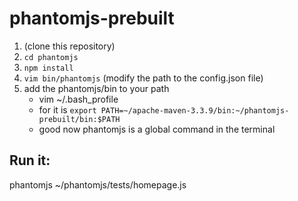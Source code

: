 phantomjs-prebuilt
==================

1. (clone this repository)
2. `cd phantomjs`
3. `npm install`
4. `vim bin/phantomjs`    (modify the path to the config.json file)
5. add the phantomjs/bin to your path
   * vim ~/.bash_profile
   * for it is `export PATH=~/apache-maven-3.3.9/bin:~/phantomjs-prebuilt/bin:$PATH`
   * good now phantomjs is a global command in the terminal

## Run it:
   phantomjs ~/phantomjs/tests/homepage.js

